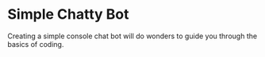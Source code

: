 # Simple Chatty Bot

Creating a simple console chat bot will do wonders to guide you through the basics of coding.